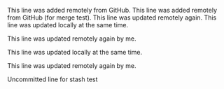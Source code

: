 This line was added remotely from GitHub.
This line was added remotely from GitHub (for merge test).
This line was updated remotely again.
This line was updated locally at the same time.

This line was updated remotely again by me.

This line was updated locally at the same time.

This line was updated remotely again by me.

Uncommitted line for stash test
